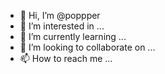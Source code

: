 - 👋 Hi, I’m @poppper
- 👀 I’m interested in ...
- 🌱 I’m currently learning ...
- 💞️ I’m looking to collaborate on ...
- 📫 How to reach me ...

<!---
poppper/poppper is a ✨ special ✨ repository because its `README.md` (this file) appears on your GitHub profile.
You can click the Preview link to take a look at your changes.
--->
